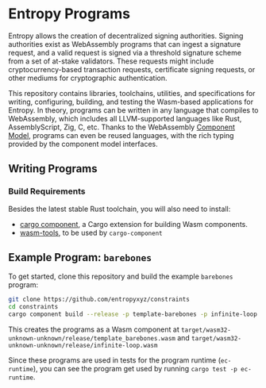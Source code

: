 # Entropy Programs

Entropy allows the creation of decentralized signing authorities. Signing authorities exist as WebAssembly programs that can ingest a signature request, and a valid request is signed via a threshold signature scheme from a set of at-stake validators. These requests might include cryptocurrency-based transaction requests, certificate signing requests, or other mediums for cryptographic authentication.

This repository contains libraries, toolchains, utilities, and specifications for writing, configuring, building, and testing the Wasm-based applications for Entropy. In theory, programs can be written in any language that compiles to WebAssembly, which includes all LLVM-supported languages like Rust, AssemblyScript, Zig, C, etc. Thanks to the WebAssembly [Component Model](https://component-model.bytecodealliance.org), programs can even be reused languages, with the rich typing provided by the component model interfaces.

## Writing Programs

### Build Requirements

Besides the latest stable Rust toolchain, you will also need to install:
- [cargo component](https://github.com/bytecodealliance/cargo-component#installation), a Cargo extension for building Wasm components.
- [wasm-tools](https://github.com/bytecodealliance/wasm-tools#installation), to be used by `cargo-component`

## Example Program: `barebones`

To get started, clone this repository and build the example `barebones` program:

```bash
git clone https://github.com/entropyxyz/constraints
cd constraints
cargo component build --release -p template-barebones -p infinite-loop --target wasm32-unknown-unknown
```

This creates the programs as a Wasm component at `target/wasm32-unknown-unknown/release/template_barebones.wasm` and `target/wasm32-unknown-unknown/release/infinite-loop.wasm`

Since these programs are used in tests for the program runtime (`ec-runtime`), you can see the program get used by running `cargo test -p ec-runtime`.
